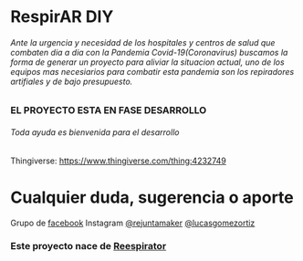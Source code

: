﻿# RespirAR DIY
###### Ante la urgencia y necesidad de los hospitales y centros de salud que combaten dia a dia con la Pandemia Covid-19(Coronavirus) buscamos la forma de generar un proyecto para aliviar la situacion actual, uno de los equipos mas necesiarios para combatir esta pandemia son los repiradores artifiales y de bajo presupuesto.
 
### EL PROYECTO ESTA EN FASE DESARROLLO
###### Toda ayuda es bienvenida para el desarrollo


Thingiverse: https://www.thingiverse.com/thing:4232749

# Cualquier duda, sugerencia o aporte
Grupo de [facebook](https://www.facebook.com/groups/respiradormaker/) 
Instagram [@rejuntamaker](https://www.instagram.com/rejuntamaker/) [@lucasgomezortiz](https://www.instagram.com/lucasgomezortiz/)
### Este proyecto nace de [Reespirator](https://twitter.com/ReesistenciaT) 


